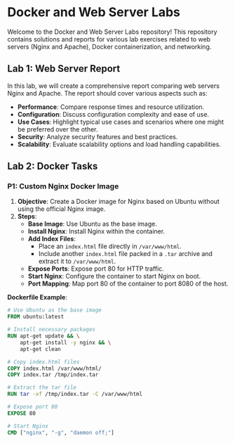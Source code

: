 # Docker and Web Server Labs

Welcome to the Docker and Web Server Labs repository! This repository contains solutions and reports for various lab exercises related to web servers (Nginx and Apache), Docker containerization, and networking. 

## Lab 1: Web Server Report

In this lab, we will create a comprehensive report comparing web servers Nginx and Apache. The report should cover various aspects such as:

- **Performance**: Compare response times and resource utilization.
- **Configuration**: Discuss configuration complexity and ease of use.
- **Use Cases**: Highlight typical use cases and scenarios where one might be preferred over the other.
- **Security**: Analyze security features and best practices.
- **Scalability**: Evaluate scalability options and load handling capabilities.

## Lab 2: Docker Tasks

### P1: Custom Nginx Docker Image

1. **Objective**: Create a Docker image for Nginx based on Ubuntu without using the official Nginx image.
2. **Steps**:
   - **Base Image**: Use Ubuntu as the base image.
   - **Install Nginx**: Install Nginx within the container.
   - **Add Index Files**: 
     - Place an `index.html` file directly in `/var/www/html`.
     - Include another `index.html` file packed in a `.tar` archive and extract it to `/var/www/html`.
   - **Expose Ports**: Expose port 80 for HTTP traffic.
   - **Start Nginx**: Configure the container to start Nginx on boot.
   - **Port Mapping**: Map port 80 of the container to port 8080 of the host.

**Dockerfile Example**:
```Dockerfile
# Use Ubuntu as the base image
FROM ubuntu:latest

# Install necessary packages
RUN apt-get update && \
    apt-get install -y nginx && \
    apt-get clean

# Copy index.html files
COPY index.html /var/www/html/
COPY index.tar /tmp/index.tar

# Extract the tar file
RUN tar -xf /tmp/index.tar -C /var/www/html

# Expose port 80
EXPOSE 80

# Start Nginx
CMD ["nginx", "-g", "daemon off;"]
